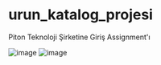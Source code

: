 # urun_katalog_projesi
Piton Teknoloji Şirketine Giriş Assignment'ı

![image](https://user-images.githubusercontent.com/73459364/232800781-efd1c6a1-6cd1-4a57-a73c-5331c16d9e21.png)
![image](https://user-images.githubusercontent.com/73459364/232801105-dfdd85f7-d6b7-4f68-a8ef-6492c0761a5c.png)
